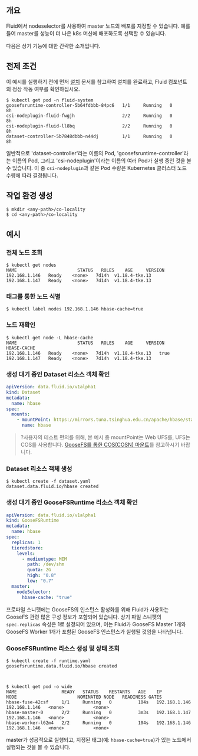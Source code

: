 ## 개요

Fluid에서 nodeselector를 사용하여 master 노드의 배포를 지정할 수 있습니다. 예를 들어 master를 성능이 더 나은 k8s 머신에 배포하도록 선택할 수 있습니다.

다음은 상기 기능에 대한 간략한 소개입니다.

## 전제 조건

이 예시를 실행하기 전에 먼저 [설치](https://intl.cloud.tencent.com/document/product/436/42230) 문서를 참고하여 설치를 완료하고, Fluid 컴포넌트의 정상 작동 여부를 확인하십시오.

```shell
$ kubectl get pod -n fluid-system
goosefsruntime-controller-5b64fdbbb-84pc6   1/1     Running   0          8h
csi-nodeplugin-fluid-fwgjh                  2/2     Running   0          8h
csi-nodeplugin-fluid-ll8bq                  2/2     Running   0          8h
dataset-controller-5b7848dbbb-n44dj         1/1     Running   0          8h
```

일반적으로 'dataset-controller'라는 이름의 Pod, 'goosefsruntime-controller'라는 이름의 Pod, 그리고 'csi-nodeplugin'이라는 이름의 여러 Pod가 실행 중인 것을 볼 수 있습니다. 이 중 `csi-nodeplugin`과 같은 Pod 수량은 Kubernetes 클러스터 노드 수량에 따라 결정됩니다.

## 작업 환경 생성

```shell
$ mkdir <any-path>/co-locality
$ cd <any-path>/co-locality
```
## 예시

### 전체 노드 조회
```shell
$ kubectl get nodes
NAME                       STATUS   ROLES    AGE     VERSION
192.168.1.146   Ready    <none>   7d14h  v1.18.4-tke.13
192.168.1.147   Ready    <none>   7d14h  v1.18.4-tke.13
```

### 태그를 통한 노드 식별

```shell
$ kubectl label nodes 192.168.1.146 hbase-cache=true
```

### 노드 재확인

```shell
$ kubectl get node -L hbase-cache
NAME                       STATUS   ROLES    AGE     VERSION            HBASE-CACHE
192.168.1.146   Ready    <none>   7d14h  v1.18.4-tke.13   true
192.168.1.147   Ready    <none>   7d14h  v1.18.4-tke.13
```

### 생성 대기 중인 Dataset 리소스 객체 확인
```yaml
apiVersion: data.fluid.io/v1alpha1
kind: Dataset
metadata:
  name: hbase
spec:
  mounts:
    - mountPoint: https://mirrors.tuna.tsinghua.edu.cn/apache/hbase/stable/
      name: hbase
```

>?사용자의 테스트 편의를 위해, 본 예시 중 mountPoint는 Web UFS를, UFS는 COS를 사용합니다. [GooseFS를 통한 COS(COSN) 마운트](https://intl.cloud.tencent.com/document/product/436/41024)를 참고하시기 바랍니다.
>

### Dataset 리소스 객체 생성

```shell
$ kubectl create -f dataset.yaml
dataset.data.fluid.io/hbase created
```

### 생성 대기 중인 GooseFSRuntime 리소스 객체 확인
```yaml
apiVersion: data.fluid.io/v1alpha1
kind: GooseFSRuntime
metadata:
  name: hbase
spec:
  replicas: 1
  tieredstore:
    levels:
      - mediumtype: MEM
        path: /dev/shm
        quota: 2G
        high: "0.8"
        low: "0.7"
  master:
    nodeSelector:
      hbase-cache: "true"
```
프로파일 스니펫에는 GooseFS의 인스턴스 활성화를 위해 Fluid가 사용하는 GooseFS 관련 많은 구성 정보가 포함되어 있습니다. 상기 파일 스니펫의 `spec.replicas` 속성은 1로 설정되어 있으며, 이는 Fluid가 GooseFS Master 1개와 GooseFS Worker 1개가 포함된 GooseFS 인스턴스가 실행될 것임을 나타냅니다.

### GooseFSRuntime 리소스 생성 및 상태 조회

```shell
$ kubectl create -f runtime.yaml
goosefsruntime.data.fluid.io/hbase created



$ kubectl get pod -o wide
NAME                 READY   STATUS    RESTARTS   AGE    IP              NODE                       NOMINATED NODE   READINESS GATES
hbase-fuse-42csf     1/1     Running   0          104s   192.168.1.146   192.168.1.146   <none>           <none>
hbase-master-0       2/2     Running   0          3m3s   192.168.1.147   192.168.1.146   <none>           <none>
hbase-worker-l62m4   2/2     Running   0          104s   192.168.1.146   192.168.1.146   <none>           <none>
```

master가 성공적으로 실행되고, 지정된 태그(예: `hbase-cache=true`)가 있는 노드에서 실행되는 것을 볼 수 있습니다.
